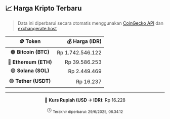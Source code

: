 

<!-- HARGA_KRIPTO -->
## 📈 Harga Kripto Terbaru

> Data ini diperbarui secara otomatis menggunakan [CoinGecko API](https://www.coingecko.com/) dan [exchangerate.host](https://exchangerate.host/)

<div align="center">

| 🪙 Token | 💰 Harga (IDR) |
|:------:|---------------:|
| 🟠 **Bitcoin (BTC)**   | Rp 1.742.546.122 |
| 🔵 **Ethereum (ETH)**  | Rp 39.586.253 |
| 🟣 **Solana (SOL)**    | Rp 2.449.469 |
| 🟢 **Tether (USDT)**   | Rp 16.237 |

---

💱 **Kurs Rupiah (USD → IDR)**: Rp 16.228

🕒 <sub>Terakhir diperbarui: 29/6/2025, 06.34.12</sub>

</div>
<!-- /HARGA_KRIPTO -->